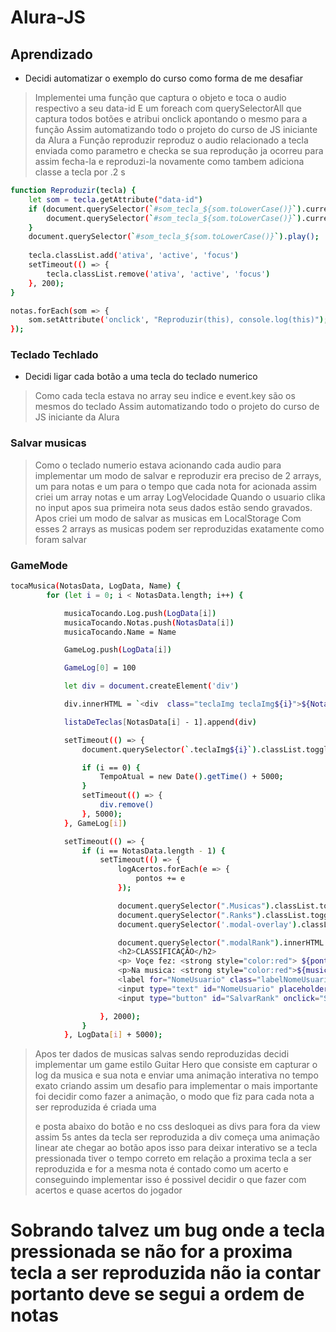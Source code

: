 ﻿# Alura-JS

## Aprendizado

- Decidi automatizar o exemplo do curso como forma de me desafiar

> Implementei uma função que captura o objeto e toca o audio respectivo a seu data-id
> E um foreach com querySelectorAll que captura todos botões e atribui onclick apontando o mesmo para a função
> Assim automatizando todo o projeto do curso de JS iniciante da Alura
> a Função reproduzir reproduz o audio relacionado a tecla enviada como parametro e checka se sua reprodução ja ocorreu para assim fecha-la e reproduzi-la novamente como tambem adiciona classe a tecla por .2 s 

```sh
function Reproduzir(tecla) {
    let som = tecla.getAttribute("data-id")
    if (document.querySelector(`#som_tecla_${som.toLowerCase()}`).currentTime > 0) {
        document.querySelector(`#som_tecla_${som.toLowerCase()}`).currentTime = 0
    }
    document.querySelector(`#som_tecla_${som.toLowerCase()}`).play();
    
    tecla.classList.add('ativa', 'active', 'focus')
    setTimeout(() => {
        tecla.classList.remove('ativa', 'active', 'focus')
    }, 200);
}

notas.forEach(som => {
    som.setAttribute('onclick', "Reproduzir(this), console.log(this)");
});

```

### Teclado Techlado

- Decidi ligar cada botão a uma tecla do teclado numerico

> Como cada tecla estava no array seu indice e event.key são os mesmos do teclado
> Assim automatizando todo o projeto do curso de JS iniciante da Alura

### Salvar musicas

> Como o teclado numerio estava acionando cada audio para implementar um modo de salvar e reproduzir era preciso de 2 arrays, um para notas e um para o tempo que cada nota for acionada
> assim criei um array notas e um array LogVelocidade
> Quando o usuario clika no input apos sua primeira nota seus dados estão sendo gravados.
> Apos criei um modo de salvar as musicas em LocalStorage
> Com esses 2 arrays as musicas podem ser reproduzidas exatamente como foram salvar

### GameMode

```sh
tocaMusica(NotasData, LogData, Name) {
        for (let i = 0; i < NotasData.length; i++) {

            musicaTocando.Log.push(LogData[i])
            musicaTocando.Notas.push(NotasData[i])
            musicaTocando.Name = Name

            GameLog.push(LogData[i])

            GameLog[0] = 100

            let div = document.createElement('div')

            div.innerHTML = `<div  class="teclaImg teclaImg${i}">${NotasData[i]}</div>`

            listaDeTeclas[NotasData[i] - 1].append(div)

            setTimeout(() => {
                document.querySelector(`.teclaImg${i}`).classList.toggle('gamefic')

                if (i == 0) {
                    TempoAtual = new Date().getTime() + 5000;
                }
                setTimeout(() => {
                    div.remove()
                }, 5000);
            }, GameLog[i])

            setTimeout(() => {
                if (i == NotasData.length - 1) {
                    setTimeout(() => {
                        logAcertos.forEach(e => {
                            pontos += e
                        });

                        document.querySelector(".Musicas").classList.toggle('gameMode')
                        document.querySelector(".Ranks").classList.toggle('gameMode')
                        document.querySelector('.modal-overlay').classList.toggle('active')

                        document.querySelector(".modalRank").innerHTML = `
                        <h2>CLASSIFICAÇÃO</h2>
                        <p> Voçe fez: <strong style="color:red"> ${pontos}</strong> pontos </p>
                        <p>Na musica: <strong style="color:red">${musicaTocando.Name}</strong></p>
                        <label for="NomeUsuario" class="labelNomeUsuario">Insira seu nome e salve seu resultado</label>
                        <input type="text" id="NomeUsuario" placeholder=""><br>
                        <input type="button" id="SalvarRank" onclick="SalvarRank(this)" value="Salvar">`

                    }, 2000);
                }
            }, LogData[i] + 5000);
```

> Apos ter dados de musicas salvas sendo reproduzidas decidi implementar um game estilo Guitar Hero
> que consiste em capturar o log da musica e sua nota e enviar uma animação interativa no tempo exato criando assim um desafio 
> para implementar o mais importante foi decidir como fazer a animação, o modo que fiz para cada nota a ser reproduzida é criada uma <div> e posta abaixo do botão e no css desloquei as divs para fora da view 
> assim 5s antes da tecla ser reproduzida a div começa uma animação linear ate chegar ao botão 
> apos isso para deixar interativo se a tecla pressionada tiver o tempo correto em relação a proxima tecla a ser reproduzida e for a mesma nota é contado como um acerto
> e conseguindo implementar isso é possivel decidir o que fazer com acertos e quase acertos do jogador

# Sobrando talvez um bug onde a tecla pressionada se não for a proxima tecla a ser reproduzida não ia contar portanto deve se segui a ordem de notas

